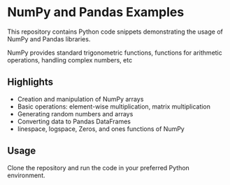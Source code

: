 # NumPy and Pandas Examples

This repository contains Python code snippets demonstrating the usage of NumPy and Pandas libraries.

NumPy provides standard trigonometric functions, functions for arithmetic operations, handling complex numbers, etc

## Highlights

- Creation and manipulation of NumPy arrays
- Basic operations: element-wise multiplication, matrix multiplication
- Generating random numbers and arrays
- Converting data to Pandas DataFrames
- linespace, logspace, Zeros, and ones functions of NumPy
## Usage

Clone the repository and run the code in your preferred Python environment.

